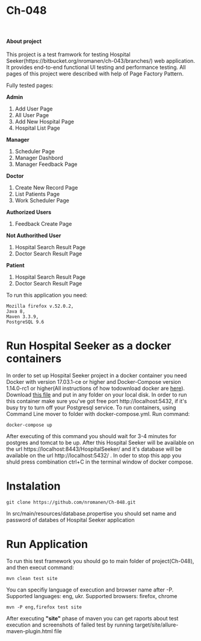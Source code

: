<h1>Ch-048</h1>
<br/>
<h4>About project</h4>
<p>This project is a test framwork for testing Hospital Seeker(https://bitbucket.org/nromanen/ch-043/branches/) web application. It provides end-to-end functional UI testing and performance testing. All pages of this project were described with help of Page Factory Pattern. </p>
<p>Fully tested pages: </p>
<b>Admin</b>
<ol>
<li>Add User Page</li>
<li>All User Page</li>
<li>Add New Hospital Page</li>
<li>Hospital List Page</li>
</ol>
<b>Manager</b>
<ol>
<li>Scheduler Page</li>
<li>Manager Dashbord</li>
<li>Manager Feedback Page</li>
</ol>
<b>Doctor</b>
<ol>
<li>Create New Record Page</li>
<li>List Patients Page</li>
<li>Work Scheduler Page</li>
</ol>
<b>Authorized Users</b>
<ol>
<li>Feedback Create Page</li>
</ol>
<b>Not Authorithed User</b>
<ol>
<li>Hospital Search Result Page</li>
<li>Doctor Search Result Page</li>
</ol>
<b>Patient</b>
<ol>
<li>Hospital Search Result Page</li>
<li>Doctor Search Result Page</li>
</ol>

<p>To run this application you need:</p>
<pre><code>Mozilla firefox v.52.0.2,
Java 8,
Maven 3.3.9,
PostgreSQL 9.6
</code></pre>

<h1>Run Hospital Seeker as a docker containers</h1>
<p>In order to set up Hospital Seeker project in a docker container you need Docker with version 17.03.1-ce or higher and Docker-Compose version 1.14.0-rc1 or higher(All instructions of how todownload docker are <a href = "https://docs.docker.com/engine/installation/">here</a>). Download <a href="https://github.com/nromanen/Ch-048/blob/master/HospitalSeeker/docker-compose.yml">this file</a> and put in any folder on your local disk. In order to run this container make sure you've got free port http://localhost:5432, if it's busy try to turn off your Postgresql service. To run containers, using Command Line mover to folder with docker-compose.yml. Run command:</p>
<pre><code>docker-compose up</code></pre>
<p>After executing of this command you should wait for 3-4 minutes for postgres and tomcat to be up. After this Hospital Seeker will be available on the url https://localhost:8443/HospitalSeeker/ and it's database will be available on the url http://localhost:5432/ . In oder to stop this app you shuld press combination ctrl+C in the terminal window of docker compose.</p>


<h1>Instalation</h1>
<pre><code>git clone https://github.com/nromanen/Ch-048.git</code></pre>
<p>In src/main/resources/database.propertise you should set name and password of databes of Hospital Seeker application</p>

<h1>Run Application</h1>
<p>To run this test framework you should go to main folder of project(Ch-048), and then execut command:</p>
<pre><code>mvn clean test site</code></pre>
<p>You can specifiy language of execution and browser name after -P. Supported languages: eng, ukr. Supported browsers: firefox, chrome</p>
<pre><code>mvn -P eng,firefox test site</code></pre>
<p>After executing <b>"site"</b> phase of maven you can get raports about test execution and screenshots of failed test by running target/site/allure-maven-plugin.html file
</p>
